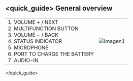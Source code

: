 ## <quick_guide> General overview

|  |  |
|:-------|:-------|
|1.	VOLUME + / NEXT<br>2.	MULTIFUNCTION BUTTON<br>3.	VOLUME - / BACK<br> 4. STATUS INDICATOR<br>5. MICROPHONE	<br>6.	PORT TO CHARGE THE BATTERY <br> 7. AUDIO-IN		 <br>|![Imagen1](http://static.energysistem.com/images/manuals/42483/58737bb9c1e86.jpg)|
</quick_guide>
